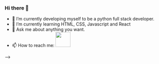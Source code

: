 ### Hi there 👋

- 🔭 I’m currently developing myself to be a python full stack developer.
- 🌱 I’m currently learning HTML, CSS, Javascript and React
- 💬 Ask me about anything you want.
- 📫 How to reach me: <a href="https://www.linkedin.com/in/selin-ertan/" target="blank"><img src="https://cdn.jsdelivr.net/gh/devicons/devicon/icons/linkedin/linkedin-original.svg" style="height: 3rem"/></a> 



-->

